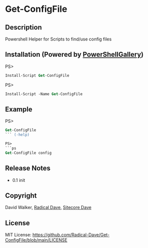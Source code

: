 # Get-ConfigFile
## Description
Powershell Helper for Scripts to find/use config files

## Installation (Powered by [PowerShellGallery](https://powershellgallery.com/packages/Get-ConfigFile))
PS>
```ps
Install-Script Get-ConfigFile
```

PS>
```ps
Install-Script -Name Get-ConfigFile
```

## Example
PS> 
```ps
Get-ConfigFile
``` (-help)

PS>
```ps
Get-ConfigFile config
```

## Release Notes
- 0.1 init

## Copyright
David Walker, [Radical Dave](https://github.com/radical-dave), [Sitecore Dave](https://github.com/sitecoredave)

## License
MIT License: https://github.com/Radical-Dave/Get-ConfigFile/blob/main/LICENSE
